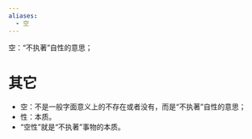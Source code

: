 ```yaml
---
aliases:
  - 空
---
```

空：“不执著”自性的意思；

# 其它
- 空：不是一般字面意义上的不存在或者没有，而是“不执著”自性的意思；
- 性：本质。
- “空性”就是“不执著”事物的本质。